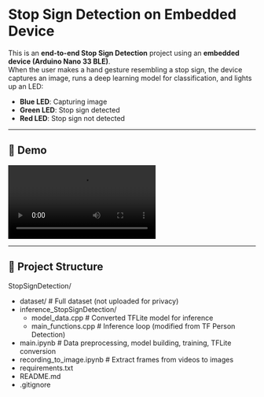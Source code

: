 # Stop Sign Detection on Embedded Device

This is an **end-to-end Stop Sign Detection** project using an **embedded device (Arduino Nano 33 BLE)**.  
When the user makes a hand gesture resembling a stop sign, the device captures an image, runs a deep learning model for classification, and lights up an LED:

- **Blue LED**: Capturing image  
- **Green LED**: Stop sign detected  
- **Red LED**: Stop sign not detected

---
## 🎥 Demo

![Demo Video](StopDetection_demo.mov)
___


## 📂 Project Structure

StopSignDetection/
- dataset/                     # Full dataset (not uploaded for privacy)
- inference_StopSignDetection/
  - model_data.cpp           # Converted TFLite model for inference
  - main_functions.cpp       # Inference loop (modified from TF Person Detection)
- main.ipynb                   # Data preprocessing, model building, training, TFLite conversion
- recording_to_image.ipynb     # Extract frames from videos to images
- requirements.txt
- README.md
- .gitignore
